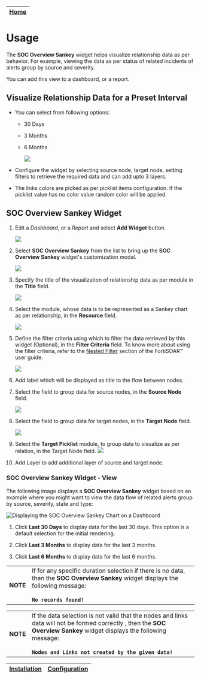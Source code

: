 | [Home](../README.md) |
| -------------------- |

# Usage

The **SOC Overview Sankey** widget helps visualize relationship data as per behavior. For example, viewing the data as per status of related incidents of alerts group by source and severity.

You can add this view to a dashboard, or a report.

## Visualize Relationship Data for a Preset Interval

- You can select from following options:

    - 30 Days
    - 3 Months
    - 6 Months


        ![](./res/sankey-chart-time-intervals.png)

- Configure the widget by selecting source node, target node, setting filters to retrieve the required data and can add upto 3 layers.

- The links colors are picked as per picklist items configuration. If the picklist value has no color value random color will be applied.

## SOC Overview Sankey Widget

1. Edit a *Dashboard*, or a *Report* and select **Add Widget** button.

    ![](./res/sankey-edit-00.png)

2. Select **SOC Overview Sankey** from the list to bring up the **SOC Overview Sankey** widget's customization modal.

    ![](./res/sankey-edit-01.png)

3. Specify the title of the visualization of relationship data as per module in the **Title** field.

    ![](./res/sankey-edit-02.png)

4. Select the module, whose data is to be represented as a Sankey chart as per relationship, in the **Resource** field.

    ![](./res/sankey-edit-03.png)

5. Define the filter criteria using which to filter the data retrieved by this widget (Optional), in the **Filter Criteria** field. To know more about using the filter criteria, refer to the [Nested Filter](https://docs.fortinet.com/document/fortisoar/7.4.3/user-guide/207943/dashboards-templates-and-widgets#Nested-Filters) section of the FortiSOAR&trade; user guide.

    ![](./res/sankey-edit-04.png)

6. Add label which will be displayed as title to the flow between nodes.

7. Select the field to group data for source nodes, in the **Source Node** field.

    ![](./res/sankey-edit-05.png)

8. Select the field to group data for target nodes, in the **Target Node** field.

    ![](./res/sankey-edit-06.png)

9. Select the **Target Picklist** module, to group data to visualize as per relation, in the Target Node field.
    ![](./res/sankey-edit-07.png)

10. Add Layer to add additional layer of source and target node.

### SOC Overview Sankey Widget - View

The following image displays a **SOC Overview Sankey** widget based on an example where you might want to view the data flow of related alerts group by source, severity, state and type:

![Displaying the SOC Overview Sankey Chart on a Dashboard](./res/soc-overview-sankey.png)

1. Click **Last 30 Days** to display data for the last 30 days. This option is a default selection for the initial rendering.

2. Click **Last 3 Months** to display data for the last 3 months.

3. Click **Last 6 Months** to display data for the last 6 months.

<table>
    <th>NOTE</th>
    <td>If for any specific duration selection if there is no data, then the <strong>SOC Overview Sankey</strong> widget displays the following message:<br><br>
    <strong><code>No records found!</code></strong></td>
</table>

<table>
    <th>NOTE</th>
    <td>If the data selection is not valid that the nodes and links data will not be formed correctly , then the <strong>SOC Overview Sankey</strong> widget displays the following message:<br><br>
    <strong><code>Nodes and Links not created by the given data!</code></strong></td>
</table>

| [Installation](./setup.md#installation) | [Configuration](./setup.md#configuration) |
| --------------------------------------- | ----------------------------------------- |
